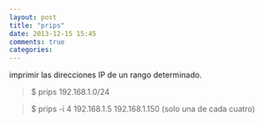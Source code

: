 ```yaml
---
layout: post
title: "prips"
date: 2013-12-15 15:45
comments: true
categories: 
---
```

imprimir las direcciones IP de un rango determinado.

>$ prips 192.168.1.0/24

>$ prips -i 4 192.168.1.5 192.168.1.150  (solo una de cada cuatro)

